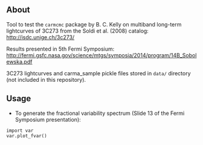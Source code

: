 ## About

Tool to test the ```carmcmc``` package by B. C. Kelly on multiband long-term lightcurves of 3C273 from
the Soldi et al. (2008) catalog: http://isdc.unige.ch/3c273/

Results presented in 5th Fermi Symposium:
http://fermi.gsfc.nasa.gov/science/mtgs/symposia/2014/program/14B_Sobolewska.pdf

3C273 lightcurves and carma_sample pickle files stored in ```data/``` directory (not included in this repository).

## Usage

* To generate the fractional variability spectrum (Slide 13 of the Fermi Symposium presentation):

```
import var
var.plot_fvar()
```
